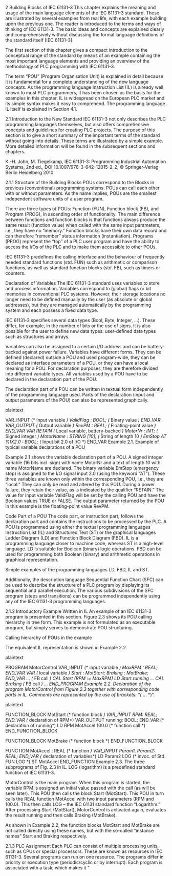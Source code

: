 2 Building Blocks of IEC 61131-3
This chapter explains the meaning and usage of the main language elements of the IEC 61131-3 standard. These are illustrated by several examples from real life, with each example building upon the previous one. The reader is introduced to the terms and ways of thinking of IEC 61131-3. The basic ideas and concepts are explained clearly and comprehensively without discussing the formal language definitions of the standard itself [IEC 61131-3].

The first section of this chapter gives a compact introduction to the conceptual range of the standard by means of an example containing the most important language elements and providing an overview of the methodology of PLC programming with IEC 61131-3.

The term “POU” (Program Organisation Unit) is explained in detail because it is fundamental for a complete understanding of the new language concepts. As the programming language Instruction List (IL) is already well known to most PLC programmers, it has been chosen as the basis for the examples in this chapter. IL is widespread on the European PLC market and its simple syntax makes it easy to comprehend. The programming language IL itself is explained in Section 4.1.

2.1 Introduction to the New Standard
IEC 61131-3 not only describes the PLC programming languages themselves, but also offers comprehensive concepts and guidelines for creating PLC projects. The purpose of this section is to give a short summary of the important terms of the standard without going into details. These terms are illustrated by a simple example. More detailed information will be found in the subsequent sections and chapters.

K.-H. John, M. Tiegelkamp, IEC 61131-3: Programming Industrial Automation Systems, 2nd ed., DOI 10.1007/978-3-642-12015-2_2, © Springer-Verlag Berlin Heidelberg 2010

2.1.1 Structure of the Building Blocks
POUs correspond to the Blocks in previous (conventional) programming systems. POUs can call each other with or without parameters. As the name implies, POUs are the smallest independent software units of a user program.

There are three types of POUs: Function (FUN), Function block (FB), and Program (PROG), in ascending order of functionality. The main difference between functions and function blocks is that functions always produce the same result (function value) when called with the same input parameters, i.e., they have no “memory.” Function blocks have their own data record and can therefore “remember” status information (instantiation). Programs (PROG) represent the “top” of a PLC user program and have the ability to access the I/Os of the PLC and to make them accessible to other POUs.

IEC 61131-3 predefines the calling interface and the behaviour of frequently needed standard functions (std. FUN) such as arithmetic or comparison functions, as well as standard function blocks (std. FB), such as timers or counters.

Declaration of Variables
The IEC 61131-3 standard uses variables to store and process information. Variables correspond to (global) flags or bit memories in conventional PLC systems. However, their storage locations no longer need to be defined manually by the user (as absolute or global addresses), but they are managed automatically by the programming system and each possess a fixed data type.

IEC 61131-3 specifies several data types (Bool, Byte, Integer, ...). These differ, for example, in the number of bits or the use of signs. It is also possible for the user to define new data types: user-defined data types such as structures and arrays.

Variables can also be assigned to a certain I/O address and can be battery-backed against power failure. Variables have different forms. They can be defined (declared) outside a POU and used program-wide, they can be declared as interface parameters of a POU, or they can have a local meaning for a POU. For declaration purposes, they are therefore divided into different variable types. All variables used by a POU have to be declared in the declaration part of the POU.

The declaration part of a POU can be written in textual form independently of the programming language used. Parts of the declaration (input and output parameters of the POU) can also be represented graphically.

plaintext

VAR_INPUT (* Input variable *)
ValidFlag : BOOL; (* Binary value *)
END_VAR
VAR_OUTPUT (* Output variable *)
RevPM : REAL; (* Floating-point value *)
END_VAR
VAR RETAIN (* Local variable, battery-backed *)
MotorNr : INT; (* Signed integer *)
MotorName : STRING [10]; (* String of length 10 *)
EmStop AT %IX2.0 : BOOL; (* Input bit 2.0 of I/O *)
END_VAR
Example 2.1. Example of typical variable declarations of a POU

Example 2.1 shows the variable declaration part of a POU. A signed integer variable (16 bits incl. sign) with name MotorNr and a text of length 10 with name MotorName are declared. The binary variable EmStop (emergency stop) is assigned to the I/O signal input 2.0 (using the keyword “AT”). These three variables are known only within the corresponding POU, i.e., they are “local.” They can only be read and altered by this POU. During a power failure, they retain their value, as is indicated by the qualifier “RETAIN.” The value for input variable ValidFlag will be set by the calling POU and have the Boolean values TRUE or FALSE. The output parameter returned by the POU in this example is the floating-point value RevPM.

Code Part of a POU
The code part, or instruction part, follows the declaration part and contains the instructions to be processed by the PLC. A POU is programmed using either the textual programming languages Instruction List (IL) and Structured Text (ST) or the graphical languages Ladder Diagram (LD) and Function Block Diagram (FBD). IL is a programming language closer to machine code, whereas ST is a high-level language. LD is suitable for Boolean (binary) logic operations. FBD can be used for programming both Boolean (binary) and arithmetic operations in graphical representation.

Simple examples of the programming languages LD, FBD, IL and ST.

Additionally, the description language Sequential Function Chart (SFC) can be used to describe the structure of a PLC program by displaying its sequential and parallel execution. The various subdivisions of the SFC program (steps and transitions) can be programmed independently using any of the IEC 61131-3 programming languages.

2.1.2 Introductory Example Written in IL
An example of an IEC 61131-3 program is presented in this section. Figure 2.3 shows its POU calling hierarchy in tree form. This example is not formulated as an executable program, but simply serves to demonstrate POU structuring.

Calling hierarchy of POUs in the example

The equivalent IL representation is shown in Example 2.2.

plaintext

PROGRAM MotorControl
VAR_INPUT (* input variable *)
MaxRPM : REAL;
END_VAR
VAR (* local variable *)
Start : MotStart;
Braking : MotBrake;
END_VAR
... (* FB call *)
CAL Start (RPM := MaxRPM)
LD Start.running
...
CAL Braking (* FB call *)
...
END_PROGRAM
Example 2.2. Declaration of the program MotorControl from Figure 2.3 together with corresponding code parts in IL. Comments are represented by the use of brackets: “(* ... *)”.

plaintext

FUNCTION_BLOCK MotStart (* function block *)
VAR_INPUT RPM: REAL; END_VAR (* declaration of RPM*)
VAR_OUTPUT running: BOOL; END_VAR (* declaration of running*)
LD RPM
MotAccel 100.0 (* function call *)
END_FUNCTION_BLOCK

FUNCTION_BLOCK MotBrake (* function block *)
END_FUNCTION_BLOCK

FUNCTION MotAccel : REAL (* function *)
VAR_INPUT Param1, Param2: REAL; END_VAR (* declaration of variables*)
LD Param2
LOG (* invoc. of Std. FUN LOG *)
ST MotAccel
END_FUNCTION
Example 2.3. The three subprograms of Fig. 2.3 in IL. LOG (logarithm) is a predefined standard function of IEC 61131-3.

MotorControl is the main program. When this program is started, the variable RPM is assigned an initial value passed with the call (as will be seen later). This POU then calls the block Start (MotStart). This POU in turn calls the REAL function MotAccel with two input parameters (RPM and 100.0). This then calls LOG – the IEC 61131 standard function “Logarithm.” After processing Start (MotStart), MotorControl is activated again, evaluates the result running and then calls Braking (MotBrake).

As shown in Example 2.2, the function blocks MotStart and MotBrake are not called directly using these names, but with the so-called “instance names” Start and Braking respectively.

2.1.3 PLC Assignment
Each PLC can consist of multiple processing units, such as CPUs or special processors. These are known as resources in IEC 61131-3. Several programs can run on one resource. The programs differ in priority or execution type (periodic/cyclic or by interrupt). Each program is associated with a task, which makes it "
